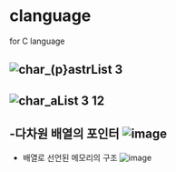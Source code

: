 # clanguage
for C language


![char_(p}astrList 3](https://user-images.githubusercontent.com/62003412/181062767-1b41ef17-ed91-418a-b004-065c09aa7af1.png)
--
![char_aList 3 12](https://user-images.githubusercontent.com/62003412/181063650-51858ea6-f5e1-49aa-8267-ca8865998655.png)
--
-다차원 배열의 포인터
![image](https://user-images.githubusercontent.com/62003412/181211272-6cd74a0a-7bbd-4ca9-899a-04be71263c75.png)
--
- 배열로 선언된 메모리의 구조
![image](https://user-images.githubusercontent.com/62003412/182389524-54adfc30-113a-4ab3-b539-d5bdb00d5c44.png)

